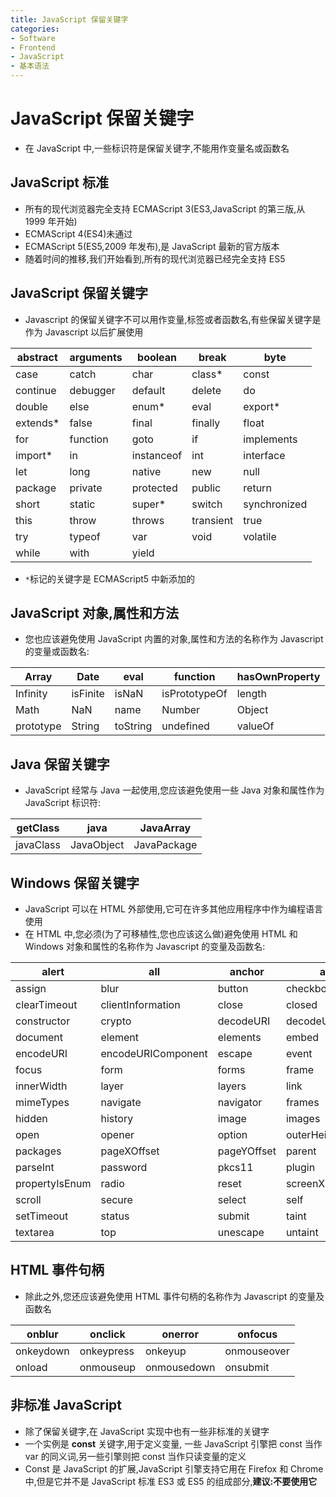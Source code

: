 ```yaml
---
title: JavaScript 保留关键字
categories:
- Software
- Frontend
- JavaScript
- 基本语法
---
```

# JavaScript 保留关键字

- 在 JavaScript 中,一些标识符是保留关键字,不能用作变量名或函数名

## JavaScript 标准

- 所有的现代浏览器完全支持 ECMAScript 3(ES3,JavaScript 的第三版,从 1999 年开始)
- ECMAScript 4(ES4)未通过
- ECMAScript 5(ES5,2009 年发布),是 JavaScript 最新的官方版本
- 随着时间的推移,我们开始看到,所有的现代浏览器已经完全支持 ES5

## JavaScript 保留关键字

- Javascript 的保留关键字不可以用作变量,标签或者函数名,有些保留关键字是作为 Javascript 以后扩展使用

| abstract | arguments | boolean    | break     | byte         |
| -------- | --------- | ---------- | --------- | ------------ |
| case     | catch     | char       | class*    | const        |
| continue | debugger  | default    | delete    | do           |
| double   | else      | enum*      | eval      | export*      |
| extends* | false     | final      | finally   | float        |
| for      | function  | goto       | if        | implements   |
| import*  | in        | instanceof | int       | interface    |
| let      | long      | native     | new       | null         |
| package  | private   | protected  | public    | return       |
| short    | static    | super*     | switch    | synchronized |
| this     | throw     | throws     | transient | true         |
| try      | typeof    | var        | void      | volatile     |
| while    | with      | yield      |           |              |

- `*`标记的关键字是 ECMAScript5 中新添加的

## JavaScript 对象,属性和方法

- 您也应该避免使用 JavaScript 内置的对象,属性和方法的名称作为 Javascript 的变量或函数名:

| Array     | Date     | eval     | function      | hasOwnProperty |
| --------- | -------- | -------- | ------------- | -------------- |
| Infinity  | isFinite | isNaN    | isPrototypeOf | length         |
| Math      | NaN      | name     | Number        | Object         |
| prototype | String   | toString | undefined     | valueOf        |

## Java 保留关键字

- JavaScript 经常与 Java 一起使用,您应该避免使用一些 Java 对象和属性作为 JavaScript 标识符:

| getClass  | java       | JavaArray   |
| --------- | ---------- | ----------- |
| javaClass | JavaObject | JavaPackage |

## Windows 保留关键字

- JavaScript 可以在 HTML 外部使用,它可在许多其他应用程序中作为编程语言使用
- 在 HTML 中,您必须(为了可移植性,您也应该这么做)避免使用 HTML 和 Windows 对象和属性的名称作为 Javascript 的变量及函数名:

| alert          | all                | anchor      | anchors            | area               |
| -------------- | ------------------ | ----------- | ------------------ | ------------------ |
| assign         | blur               | button      | checkbox           | clearInterval      |
| clearTimeout   | clientInformation  | close       | closed             | confirm            |
| constructor    | crypto             | decodeURI   | decodeURIComponent | defaultStatus      |
| document       | element            | elements    | embed              | embeds             |
| encodeURI      | encodeURIComponent | escape      | event              | fileUpload         |
| focus          | form               | forms       | frame              | innerHeight        |
| innerWidth     | layer              | layers      | link               | location           |
| mimeTypes      | navigate           | navigator   | frames             | frameRate          |
| hidden         | history            | image       | images             | offscreenBuffering |
| open           | opener             | option      | outerHeight        | outerWidth         |
| packages       | pageXOffset        | pageYOffset | parent             | parseFloat         |
| parseInt       | password           | pkcs11      | plugin             | prompt             |
| propertyIsEnum | radio              | reset       | screenX            | screenY            |
| scroll         | secure             | select      | self               | setInterval        |
| setTimeout     | status             | submit      | taint              | text               |
| textarea       | top                | unescape    | untaint            | window             |

## HTML 事件句柄

- 除此之外,您还应该避免使用 HTML 事件句柄的名称作为 Javascript 的变量及函数名

| onblur    | onclick    | onerror     | onfocus     |
| --------- | ---------- | ----------- | ----------- |
| onkeydown | onkeypress | onkeyup     | onmouseover |
| onload    | onmouseup  | onmousedown | onsubmit    |

## 非标准 JavaScript

- 除了保留关键字,在 JavaScript 实现中也有一些非标准的关键字
- 一个实例是 **const** 关键字,用于定义变量, 一些 JavaScript 引擎把 const 当作 var 的同义词,另一些引擎则把 const 当作只读变量的定义
- Const 是 JavaScript 的扩展,JavaScript 引擎支持它用在 Firefox 和 Chrome 中,但是它并不是 JavaScript 标准 ES3 或 ES5 的组成部分,**建议:不要使用它**